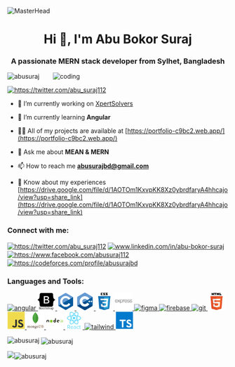 ![MasterHead](https://i.ibb.co/LSh83qT/mern-stack-header-codewave.jpg)


 <h1 align="center">Hi 👋, I'm Abu Bokor Suraj</h1>
<h3 align="center">A passionate MERN stack developer from Sylhet, Bangladesh</h3>



<img align = "right" alt="coding" width="400" src="https://i.ibb.co/KzLLvVY/56922-code-typing-concept.gif" />

<p align="left"> <img src="https://komarev.com/ghpvc/?username=abusuraj&label=Profile%20views&color=0e75b6&style=flat" alt="abusuraj" /> </p>

<p align="left"> <a href="https://twitter.com/https://twitter.com/abu_suraj112" target="blank"><img src="https://img.shields.io/twitter/follow/https://twitter.com/abu_suraj112?logo=twitter&style=for-the-badge" alt="https://twitter.com/abu_suraj112" /></a> </p>

- 🔭 I’m currently working on [XpertSolvers](https://xpertsolvers.com/)

- 🌱 I’m currently learning **Angular**

- 👨‍💻 All of my projects are available at [https://portfolio-c9bc2.web.app/](https://portfolio-c9bc2.web.app/)

- 💬 Ask me about **MEAN & MERN**

- 📫 How to reach me **abusurajbd@gmail.com**

- 📄 Know about my experiences [https://drive.google.com/file/d/1AOTOm1KxvpKK8Xz0ybrdfaryA4hhcajo/view?usp=share_link](https://drive.google.com/file/d/1AOTOm1KxvpKK8Xz0ybrdfaryA4hhcajo/view?usp=share_link)

<h3 align="left">Connect with me:</h3>
<p align="left">
<a href="https://twitter.com/https://twitter.com/abu_suraj112" target="blank"><img align="center" src="https://raw.githubusercontent.com/rahuldkjain/github-profile-readme-generator/master/src/images/icons/Social/twitter.svg" alt="https://twitter.com/abu_suraj112" height="30" width="40" /></a>
<a href="https://linkedin.com/in/www.linkedin.com/in/abu-bokor-suraj" target="blank"><img align="center" src="https://raw.githubusercontent.com/rahuldkjain/github-profile-readme-generator/master/src/images/icons/Social/linked-in-alt.svg" alt="www.linkedin.com/in/abu-bokor-suraj" height="30" width="40" /></a>
<a href="https://fb.com/https://www.facebook.com/abusuraj112" target="blank"><img align="center" src="https://raw.githubusercontent.com/rahuldkjain/github-profile-readme-generator/master/src/images/icons/Social/facebook.svg" alt="https://www.facebook.com/abusuraj112" height="30" width="40" /></a>
<a href="https://codeforces.com/profile/https://codeforces.com/profile/abusurajbd" target="blank"><img align="center" src="https://raw.githubusercontent.com/rahuldkjain/github-profile-readme-generator/master/src/images/icons/Social/codeforces.svg" alt="https://codeforces.com/profile/abusurajbd" height="30" width="40" /></a>
</p>

<h3 align="left">Languages and Tools:</h3>
<p align="left"> <a href="https://angular.io" target="_blank" rel="noreferrer"> <img src="https://angular.io/assets/images/logos/angular/angular.svg" alt="angular" width="40" height="40"/> </a> <a href="https://getbootstrap.com" target="_blank" rel="noreferrer"> <img src="https://raw.githubusercontent.com/devicons/devicon/master/icons/bootstrap/bootstrap-plain-wordmark.svg" alt="bootstrap" width="40" height="40"/> </a> <a href="https://www.cprogramming.com/" target="_blank" rel="noreferrer"> <img src="https://raw.githubusercontent.com/devicons/devicon/master/icons/c/c-original.svg" alt="c" width="40" height="40"/> </a> <a href="https://www.w3schools.com/cpp/" target="_blank" rel="noreferrer"> <img src="https://raw.githubusercontent.com/devicons/devicon/master/icons/cplusplus/cplusplus-original.svg" alt="cplusplus" width="40" height="40"/> </a> <a href="https://www.w3schools.com/css/" target="_blank" rel="noreferrer"> <img src="https://raw.githubusercontent.com/devicons/devicon/master/icons/css3/css3-original-wordmark.svg" alt="css3" width="40" height="40"/> </a> <a href="https://expressjs.com" target="_blank" rel="noreferrer"> <img src="https://raw.githubusercontent.com/devicons/devicon/master/icons/express/express-original-wordmark.svg" alt="express" width="40" height="40"/> </a> <a href="https://www.figma.com/" target="_blank" rel="noreferrer"> <img src="https://www.vectorlogo.zone/logos/figma/figma-icon.svg" alt="figma" width="40" height="40"/> </a> <a href="https://firebase.google.com/" target="_blank" rel="noreferrer"> <img src="https://www.vectorlogo.zone/logos/firebase/firebase-icon.svg" alt="firebase" width="40" height="40"/> </a> <a href="https://git-scm.com/" target="_blank" rel="noreferrer"> <img src="https://www.vectorlogo.zone/logos/git-scm/git-scm-icon.svg" alt="git" width="40" height="40"/> </a> <a href="https://www.w3.org/html/" target="_blank" rel="noreferrer"> <img src="https://raw.githubusercontent.com/devicons/devicon/master/icons/html5/html5-original-wordmark.svg" alt="html5" width="40" height="40"/> </a> <a href="https://developer.mozilla.org/en-US/docs/Web/JavaScript" target="_blank" rel="noreferrer"> <img src="https://raw.githubusercontent.com/devicons/devicon/master/icons/javascript/javascript-original.svg" alt="javascript" width="40" height="40"/> </a> <a href="https://www.mongodb.com/" target="_blank" rel="noreferrer"> <img src="https://raw.githubusercontent.com/devicons/devicon/master/icons/mongodb/mongodb-original-wordmark.svg" alt="mongodb" width="40" height="40"/> </a> <a href="https://nodejs.org" target="_blank" rel="noreferrer"> <img src="https://raw.githubusercontent.com/devicons/devicon/master/icons/nodejs/nodejs-original-wordmark.svg" alt="nodejs" width="40" height="40"/> </a> <a href="https://reactjs.org/" target="_blank" rel="noreferrer"> <img src="https://raw.githubusercontent.com/devicons/devicon/master/icons/react/react-original-wordmark.svg" alt="react" width="40" height="40"/> </a> <a href="https://tailwindcss.com/" target="_blank" rel="noreferrer"> <img src="https://www.vectorlogo.zone/logos/tailwindcss/tailwindcss-icon.svg" alt="tailwind" width="40" height="40"/> </a> <a href="https://www.typescriptlang.org/" target="_blank" rel="noreferrer"> <img src="https://raw.githubusercontent.com/devicons/devicon/master/icons/typescript/typescript-original.svg" alt="typescript" width="40" height="40"/> </a> </p>

<p><img align="left" src="https://github-readme-stats.vercel.app/api/top-langs?username=abusuraj&show_icons=true&locale=en&layout=compact" alt="abusuraj" /></p>

<p>&nbsp;<img align="center" src="https://github-readme-stats.vercel.app/api?username=abusuraj&show_icons=true&locale=en" alt="abusuraj" /></p>
<img src= "[![Top Langs](https://github-readme-stats.vercel.app/api/top-langs/?username=abusuraj)](https://github.com/anuraghazra/github-readme-stats)"]

<p><img align="center" src="https://github-readme-streak-stats.herokuapp.com/?user=abusuraj&" alt="abusuraj" /></p>
 

